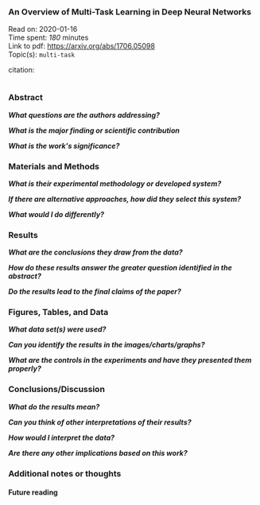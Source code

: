 <!--
{"title": "An Overview of Multi-Task Learning in Deep Neural Networks", "url": "https://arxiv.org/abs/1706.05098", "topics": "multi-task", "date": "2020-01-16", "estimated_minutes": "180"}
-->
### An Overview of Multi-Task Learning in Deep Neural Networks

Read on: 2020-01-16  
Time spent: *180* minutes  
Link to pdf: https://arxiv.org/abs/1706.05098  
Topic(s): `multi-task`

citation:
```

```

### Abstract

__*What questions are the authors addressing?*__

__*What is the major finding or scientific contribution*__

__*What is the work's significance?*__

### Materials and Methods

__*What is their experimental methodology or developed system?*__

__*If there are alternative approaches, how did they select this system?*__

__*What would I do differently?*__

### Results

__*What are the conclusions they draw from the data?*__

__*How do these results answer the greater question identified in the abstract?*__

__*Do the results lead to the final claims of the paper?*__

### Figures, Tables, and Data

__*What data set(s) were used?*__

__*Can you identify the results in the images/charts/graphs?*__

__*What are the controls in the experiments and have they presented them properly?*__

### Conclusions/Discussion

__*What do the results mean?*__

__*Can you think of other interpretations of their results?*__

__*How would I interpret the data?*__

__*Are there any other implications based on this work?*__

### Additional notes or thoughts

#### Future reading




